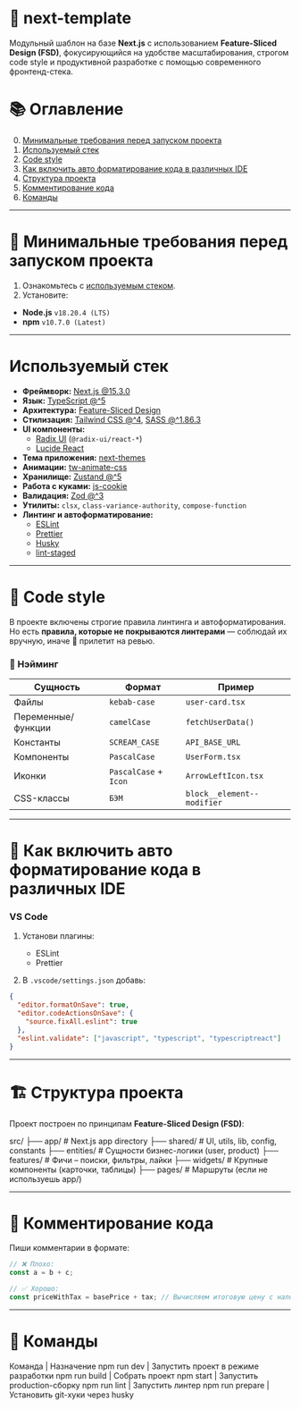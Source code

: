 # 🧩 next-template

Модульный шаблон на базе **Next.js** с использованием **Feature-Sliced Design (FSD)**, фокусирующийся на удобстве масштабирования, строгом code style и продуктивной разработке с помощью современного фронтенд-стека.

# 📚 Оглавление

0. [Минимальные требования перед запуском проекта](#Минимальные-требования-перед-запуском-проекта)
1. [Используемый стек](#Используемый-стек)
2. [Code style](#code-style)
3. [Как включить авто форматирование кода в различных IDE](#как-включить-авто-форматирование-кода-в-различных-ide)
4. [Структура проекта](#структура-проекта)
5. [Комментирование кода](#комментирование-кода)
6. [Команды](#команды)

---

# 🚀 Минимальные требования перед запуском проекта

1. Ознакомьтесь с [используемым стеком](#Используемый-стек).
2. Установите:

- **Node.js** `v18.20.4 (LTS)`
- **npm** `v10.7.0 (Latest)`

---

# Используемый стек

- **Фреймворк:** [Next.js @15.3.0](https://nextjs.org/docs)
- **Язык:** [TypeScript @^5](https://www.typescriptlang.org/docs/)
- **Архитектура:** [Feature-Sliced Design](https://feature-sliced.design/ru)
- **Стилизация:** [Tailwind CSS @^4](https://tailwindcss.com/), [SASS @^1.86.3](https://sass-lang.com/)
- **UI компоненты:**
  - [Radix UI](https://www.radix-ui.com/) (`@radix-ui/react-*`)
  - [Lucide React](https://lucide.dev/)
- **Тема приложения:** [next-themes](https://github.com/pacocoursey/next-themes)
- **Анимации:** [tw-animate-css](https://github.com/ElMehdiLebbar/tw-animate-css)
- **Хранилище:** [Zustand @^5](https://zustand-demo.pmnd.rs/)
- **Работа с куками:** [js-cookie](https://github.com/js-cookie/js-cookie)
- **Валидация:** [Zod @^3](https://zod.dev/)
- **Утилиты:** `clsx`, `class-variance-authority`, `compose-function`
- **Линтинг и автоформатирование:**
  - [ESLint](https://eslint.org/)
  - [Prettier](https://prettier.io/)
  - [Husky](https://typicode.github.io/husky/#/)
  - [lint-staged](https://github.com/okonet/lint-staged)

---

# 🎨 Code style

В проекте включены строгие правила линтинга и автоформатирования.  
Но есть **правила, которые не покрываются линтерами** — соблюдай их вручную, иначе 👀 прилетит на ревью.

### 📁 Нэйминг

| Сущность           | Формат                | Пример                     |
| ------------------ | --------------------- | -------------------------- |
| Файлы              | `kebab-case`          | `user-card.tsx`            |
| Переменные/функции | `camelCase`           | `fetchUserData()`          |
| Константы          | `SCREAM_CASE`         | `API_BASE_URL`             |
| Компоненты         | `PascalCase`          | `UserForm.tsx`             |
| Иконки             | `PascalCase` + `Icon` | `ArrowLeftIcon.tsx`        |
| CSS-классы         | `БЭМ`                 | `block__element--modifier` |

---

# 🧠 Как включить авто форматирование кода в различных IDE

### VS Code

1. Установи плагины:

   - ESLint
   - Prettier

2. В `.vscode/settings.json` добавь:

```json
{
  "editor.formatOnSave": true,
  "editor.codeActionsOnSave": {
    "source.fixAll.eslint": true
  },
  "eslint.validate": ["javascript", "typescript", "typescriptreact"]
}
```

---

# 🏗 Структура проекта

Проект построен по принципам **Feature-Sliced Design (FSD)**:

src/
├── app/ # Next.js app directory
├── shared/ # UI, utils, lib, config, constants
├── entities/ # Сущности бизнес-логики (user, product)
├── features/ # Фичи – поиски, фильтры, лайки
├── widgets/ # Крупные компоненты (карточки, таблицы)
├── pages/ # Маршруты (если не используешь app/)

---

# 💬 Комментирование кода

Пиши комментарии в формате:

```javascript
// ❌ Плохо:
const a = b + c;

// ✅ Хорошо:
const priceWithTax = basePrice + tax; // Вычисляем итоговую цену с налогом
```

---

# 🧾 Команды

Команда | Назначение
npm run dev | Запустить проект в режиме разработки
npm run build | Собрать проект
npm start | Запустить production-сборку
npm run lint | Запустить линтер
npm run prepare | Установить git-хуки через husky
